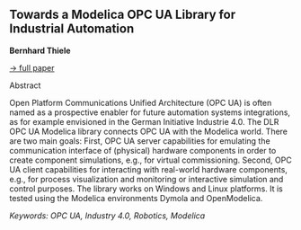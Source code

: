 ## Towards a Modelica OPC UA Library for Industrial Automation

**Bernhard Thiele**

[&#8594; full paper](../proceedings/papers/Modelica2021session3A_paper3.pdf)

Abstract

Open Platform Communications Unified Architecture
(OPC UA) is often named as a prospective enabler for future
automation systems integrations, as for example envisioned
in the German Initiative Industrie 4.0. The DLR
OPC UA Modelica library connects OPC UA with the
Modelica world. There are two main goals: First, OPC
UA server capabilities for emulating the communication
interface of (physical) hardware components in order to
create component simulations, e.g., for virtual commissioning.
Second, OPC UA client capabilities for interacting
with real-world hardware components, e.g., for process
visualization and monitoring or interactive simulation
and control purposes. The library works on Windows and
Linux platforms. It is tested using the Modelica environments
Dymola and OpenModelica.

*Keywords: OPC UA, Industry 4.0, Robotics, Modelica*
